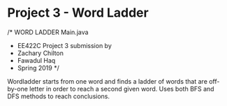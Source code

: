 # Project 3 - Word Ladder

/* WORD LADDER Main.java
 * EE422C Project 3 submission by
 * Zachary Chilton
 * Fawadul Haq
 * Spring 2019
 */
 
 Wordladder starts from one word and finds a ladder of words that are off-by-one letter in order to reach a second given word. Uses both BFS and DFS methods to reach conclusions.
